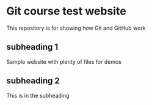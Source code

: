 # Git course test website

This repository is for showing how Git and GitHub work

## subheading 1

Sample website with plenty of files for demos

## subheading 2
This is in the subheading